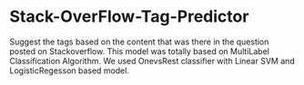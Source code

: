 # Stack-OverFlow-Tag-Predictor
Suggest the tags based on the content that was there in the question posted on Stackoverflow.
This model was totally based on MultiLabel Classification Algorithm. 
We used OnevsRest classifier with Linear SVM and LogisticRegesson based model.
